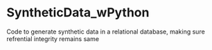 # SyntheticData_wPython
Code to generate synthetic data in a relational database, making sure refrential integrity remains same
